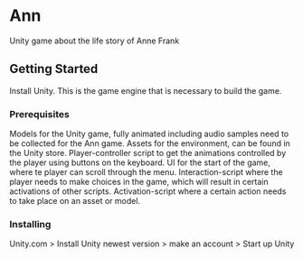 # Ann

Unity game about the life story of Anne Frank

## Getting Started

Install Unity. This is the game engine that is necessary to build the game.

### Prerequisites

Models for the Unity game, fully animated including audio samples need to be collected for the Ann game. Assets for the environment, can be found in the Unity store. Player-controller script to get the animations controlled by the player using buttons on the keyboard. UI for the start of the game, where te player can scroll through the menu. Interaction-script where the player needs to make choices in the game, which will result in certain activations of other scripts. Activation-script where a certain action needs to take place on an asset or model.

### Installing

Unity.com > Install Unity newest version > make an account > Start up Unity
